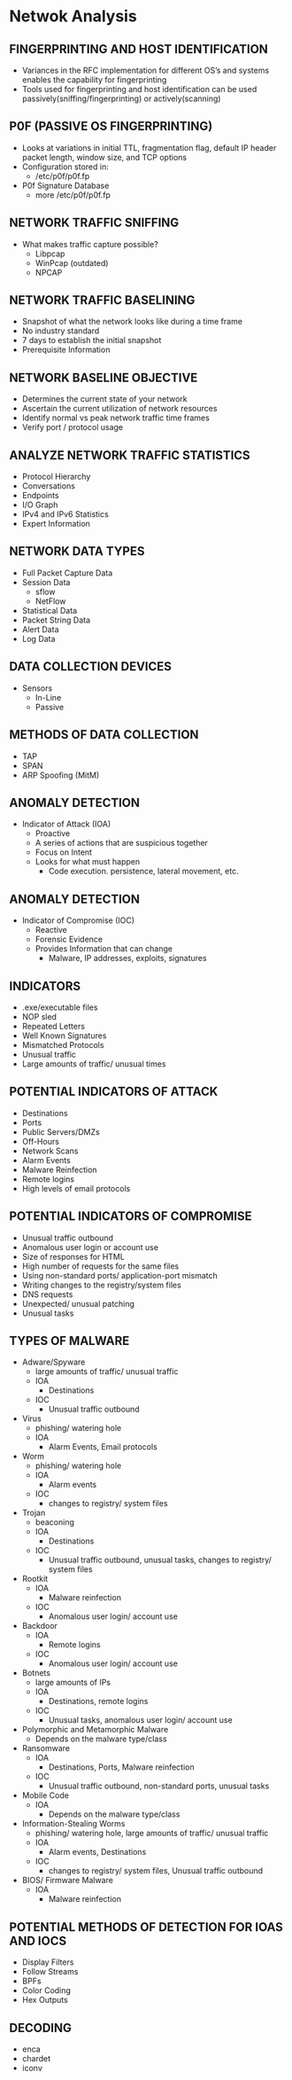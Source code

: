 # Netwok Analysis

## FINGERPRINTING AND HOST IDENTIFICATION
- Variances in the RFC implementation for different OS’s and systems enables the capability for fingerprinting
- Tools used for fingerprinting and host identification can be used passively(sniffing/fingerprinting) or actively(scanning)

## P0F (PASSIVE OS FINGERPRINTING)
- Looks at variations in initial TTL, fragmentation flag, default IP header packet length, window size, and TCP options
- Configuration stored in:
  - /etc/p0f/p0f.fp
- P0f Signature Database
  - more /etc/p0f/p0f.fp

## NETWORK TRAFFIC SNIFFING
- What makes traffic capture possible?
  - Libpcap
  - WinPcap (outdated)
  - NPCAP

## NETWORK TRAFFIC BASELINING
- Snapshot of what the network looks like during a time frame
- No industry standard
- 7 days to establish the initial snapshot
- Prerequisite Information

## NETWORK BASELINE OBJECTIVE
- Determines the current state of your network
- Ascertain the current utilization of network resources
- Identify normal vs peak network traffic time frames
- Verify port / protocol usage

## ANALYZE NETWORK TRAFFIC STATISTICS
- Protocol Hierarchy
- Conversations
- Endpoints
- I/O Graph
- IPv4 and IPv6 Statistics
- Expert Information

## NETWORK DATA TYPES
- Full Packet Capture Data
- Session Data
  - sflow
  - NetFlow
- Statistical Data
- Packet String Data
- Alert Data
- Log Data

## DATA COLLECTION DEVICES
- Sensors
  - In-Line
  - Passive
 
## METHODS OF DATA COLLECTION
- TAP
- SPAN
- ARP Spoofing (MitM)

## ANOMALY DETECTION
- Indicator of Attack (IOA)
  - Proactive
  - A series of actions that are suspicious together
  - Focus on Intent
  - Looks for what must happen
    - Code execution. persistence, lateral movement, etc.

## ANOMALY DETECTION
- Indicator of Compromise (IOC)
  - Reactive
  - Forensic Evidence
  - Provides Information that can change
    - Malware, IP addresses, exploits, signatures

## INDICATORS
- .exe/executable files
- NOP sled
- Repeated Letters
- Well Known Signatures
- Mismatched Protocols
- Unusual traffic
- Large amounts of traffic/ unusual times

## POTENTIAL INDICATORS OF ATTACK
- Destinations
- Ports
- Public Servers/DMZs
- Off-Hours
- Network Scans
- Alarm Events
- Malware Reinfection
- Remote logins
- High levels of email protocols

## POTENTIAL INDICATORS OF COMPROMISE
- Unusual traffic outbound
- Anomalous user login or account use
- Size of responses for HTML
- High number of requests for the same files
- Using non-standard ports/ application-port mismatch
- Writing changes to the registry/system files
- DNS requests
- Unexpected/ unusual patching
- Unusual tasks

## TYPES OF MALWARE
- Adware/Spyware
  - large amounts of traffic/ unusual traffic
  - IOA
    - Destinations
  - IOC
    - Unusual traffic outbound
- Virus
  - phishing/ watering hole
  - IOA
    - Alarm Events, Email protocols
- Worm
  - phishing/ watering hole
  - IOA
    - Alarm events
  - IOC
    - changes to registry/ system files
- Trojan
  - beaconing
  - IOA
    - Destinations
  - IOC
    - Unusual traffic outbound, unusual tasks, changes to registry/ system files
- Rootkit
  - IOA
    - Malware reinfection
  - IOC
    - Anomalous user login/ account use
- Backdoor
  - IOA
    - Remote logins
  - IOC
    - Anomalous user login/ account use
- Botnets
  - large amounts of IPs
  - IOA
    - Destinations, remote logins
  - IOC
    - Unusual tasks, anomalous user login/ account use
- Polymorphic and Metamorphic Malware
  - Depends on the malware type/class
- Ransomware
  - IOA
    - Destinations, Ports, Malware reinfection
  - IOC
    - Unusual traffic outbound, non-standard ports, unusual tasks
- Mobile Code
  - IOA
    - Depends on the malware type/class
- Information-Stealing Worms
  - phishing/ watering hole, large amounts of traffic/ unusual traffic
  - IOA
    - Alarm events, Destinations
  - IOC
    - changes to registry/ system files, Unusual traffic outbound
- BIOS/ Firmware Malware
  - IOA
    - Malware reinfection

## POTENTIAL METHODS OF DETECTION FOR IOAS AND IOCS
- Display Filters
- Follow Streams
- BPFs
- Color Coding
- Hex Outputs

## DECODING
- enca
- chardet
- iconv

